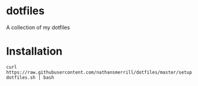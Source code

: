 # dotfiles
A collection of my dotfiles

# Installation
`curl https://raw.githubusercontent.com/nathansmerrill/dotfiles/master/setupdotfiles.sh | bash`
